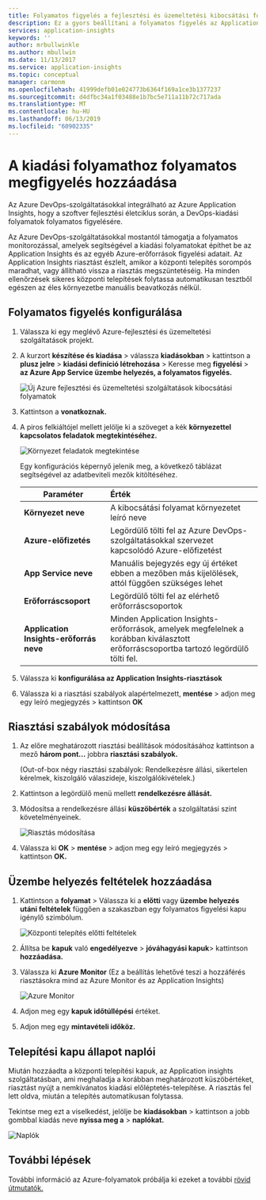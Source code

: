 ```yaml
---
title: Folyamatos figyelés a fejlesztési és üzemeltetési kibocsátási folyamat az Azure DevOps és az Azure Application Insights |} A Microsoft Docs
description: Ez a gyors beállítani a folyamatos figyelés az Application insights segítségével
services: application-insights
keywords: ''
author: mrbullwinkle
ms.author: mbullwin
ms.date: 11/13/2017
ms.service: application-insights
ms.topic: conceptual
manager: carmonm
ms.openlocfilehash: 41999defb01e024773b6364f169a1ce3b1377237
ms.sourcegitcommit: d4dfbc34a1f03488e1b7bc5e711a11b72c717ada
ms.translationtype: MT
ms.contentlocale: hu-HU
ms.lasthandoff: 06/13/2019
ms.locfileid: "60902335"
---
```

# <a name="add-continuous-monitoring-to-your-release-pipeline"></a>A kiadási folyamathoz folyamatos megfigyelés hozzáadása

Az Azure DevOps-szolgáltatásokkal integrálható az Azure Application Insights, hogy a szoftver fejlesztési életciklus során, a DevOps-kiadási folyamatok folyamatos figyelésére. 

Az Azure DevOps-szolgáltatásokkal mostantól támogatja a folyamatos monitorozással, amelyek segítségével a kiadási folyamatokat építhet be az Application Insights és az egyéb Azure-erőforrások figyelési adatait. Az Application Insights riasztást észlelt, amikor a központi telepítés sorompós maradhat, vagy állítható vissza a riasztás megszüntetéséig. Ha minden ellenőrzések sikeres központi telepítések folytassa automatikusan tesztből egészen az éles környezetbe manuális beavatkozás nélkül. 

## <a name="configure-continuous-monitoring"></a>Folyamatos figyelés konfigurálása

1. Válassza ki egy meglévő Azure-fejlesztési és üzemeltetési szolgáltatások projekt.

2. A kurzort **készítése és kiadása** > válassza **kiadásokban** > kattintson a **plusz jelre** > **kiadási definíció létrehozása** > Keresse meg **figyelési** > **az Azure App Service üzembe helyezés, a folyamatos figyelés.**

   ![Új Azure fejlesztési és üzemeltetési szolgáltatások kibocsátási folyamatok](media/continuous-monitoring/001.png)

3. Kattintson a **vonatkoznak.**

4. A piros felkiáltójel mellett jelölje ki a szöveget a kék **környezettel kapcsolatos feladatok megtekintéséhez.**

   ![Környezet feladatok megtekintése](media/continuous-monitoring/002.png)

   Egy konfigurációs képernyő jelenik meg, a következő táblázat segítségével az adatbeviteli mezők kitöltéséhez.

    | Paraméter        | Érték |
   | ------------- |:-----|
   | **Környezet neve**      | A kibocsátási folyamat környezetet leíró neve |
   | **Azure-előfizetés** | Legördülő tölti fel az Azure DevOps-szolgáltatásokkal szervezet kapcsolódó Azure-előfizetést|
   | **App Service neve** | Manuális bejegyzés egy új értéket ebben a mezőben más kijelölések, attól függően szükséges lehet |
   | **Erőforráscsoport**    | Legördülő tölti fel az elérhető erőforráscsoportok |
   | **Application Insights-erőforrás neve** | Minden Application Insights-erőforrások, amelyek megfelelnek a korábban kiválasztott erőforráscsoportba tartozó legördülő tölti fel.

5. Válassza ki **konfigurálása az Application Insights-riasztások**

6. Válassza ki a riasztási szabályok alapértelmezett, **mentése** > adjon meg egy leíró megjegyzés > kattintson **OK**

## <a name="modify-alert-rules"></a>Riasztási szabályok módosítása

1. Az előre meghatározott riasztási beállítások módosításához kattintson a mező **három pont...**  jobbra **riasztási szabályok.**

   (Out-of-box négy riasztási szabályok: Rendelkezésre állási, sikertelen kérelmek, kiszolgáló válaszideje, kiszolgálókivételek.)

2. Kattintson a legördülő menü mellett **rendelkezésre állását.**

3. Módosítsa a rendelkezésre állási **küszöbérték** a szolgáltatási szint követelményeinek.

   ![Riasztás módosítása](media/continuous-monitoring/003.png)

4. Válassza ki **OK** > **mentése** > adjon meg egy leíró megjegyzés > kattintson **OK.**

## <a name="add-deployment-conditions"></a>Üzembe helyezés feltételek hozzáadása

1. Kattintson a **folyamat** > Válassza ki a **előtti** vagy **üzembe helyezés utáni feltételek** függően a szakaszban egy folyamatos figyelési kapu igénylő szimbólum.

   ![Központi telepítés előtti feltételek](media/continuous-monitoring/004.png)

2. Állítsa be **kapuk** való **engedélyezve** > **jóváhagyási kapuk**> kattintson **hozzáadása.**

3. Válassza ki **Azure Monitor** (Ez a beállítás lehetővé teszi a hozzáférés riasztásokra mind az Azure Monitor és az Application Insights)

    ![Azure Monitor](media/continuous-monitoring/005.png)

4. Adjon meg egy **kapuk időtúllépési** értéket.

5. Adjon meg egy **mintavételi időköz.**

## <a name="deployment-gate-status-logs"></a>Telepítési kapu állapot naplói

Miután hozzáadta a központi telepítési kapuk, az Application insights szolgáltatásban, ami meghaladja a korábban meghatározott küszöbértéket, riasztást nyújt a nemkívánatos kiadási előléptetés-telepítése. A riasztás fel lett oldva, miután a telepítés automatikusan folytassa.

Tekintse meg ezt a viselkedést, jelölje be **kiadásokban** > kattintson a jobb gombbal kiadás neve **nyissa meg a** > **naplókat.**

![Naplók](media/continuous-monitoring/006.png)

## <a name="next-steps"></a>További lépések

További információ az Azure-folyamatok próbálja ki ezeket a további [rövid útmutatók.](https://docs.microsoft.com/azure/devops/pipelines)
